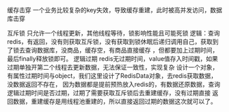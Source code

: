 缓存击穿
一个业务比较复杂的key失效，导致缓存重建，此时被高并发访问，数据库击穿

互斥锁  只允许一个线程更新，其他线程等待，锁影响性能且可能死锁
    逻辑：查询redis，有返回，没有则获取互斥锁，没有获取到锁休眠后递归调用自己，获取到了锁去查询数据库，没商品，缓存空，有商品直接缓存
    ，但都要加上过期时间，最后finally释放锁即可。
逻辑过期  redis无过期时间，value值存入时间戳，如果过期单独开第二个线程去更新数据，无法保证一致性，实现复杂
    设计一个对象，有属性过期时间与object，我们这里设计了RedisData对象，去redis获取数据，没数据返回不存在，
    因为数据都是提前预热放入redis的，有数据还原数据，查询逻辑过期时间是否过期，过期了需要获取互斥锁后去重建缓存，没有过期直接
    返回数据，重建缓存是用线程池重建的，所以直接返回过期的数据这次就可以了。
    
